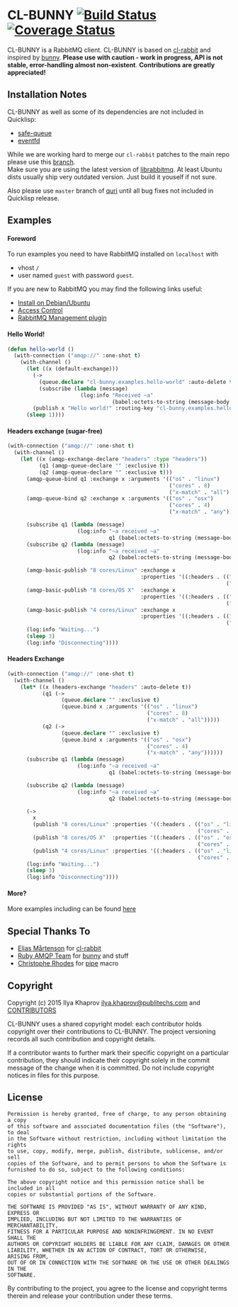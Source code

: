 # CL-BUNNY [![Build Status](https://travis-ci.org/cl-rabbit/cl-bunny.svg)](https://travis-ci.org/cl-rabbit/cl-bunny) [![Coverage Status](https://coveralls.io/repos/cl-rabbit/cl-bunny/badge.svg?branch=master&service=github)](https://coveralls.io/github/cl-rabbit/cl-bunny?branch=master)
CL-BUNNY is a RabbitMQ client. CL-BUNNY is based on [cl-rabbit](https://github.com/lokedhs/cl-rabbit) and inspired by [bunny](https://github.com/ruby-amqp/bunny).
**Please use with caution - work in progress, API is not stable, error-handling almost non-existent**. **Contributions are greatly appreciated!**

## Installation Notes
CL-BUNNY as well as some of its dependencies are not included in Quicklisp:
* [safe-queue](https://github.com/deadtrickster/safe-queue)
* [eventfd](https://github.com/deadtrickster/eventfd)

While we are working hard to merge our `cl-rabbit` patches to the main repo
please use this [branch](https://github.com/deadtrickster/cl-rabbit/tree/master1).<br>
Make sure you are using the latest version of [librabbitmq](https://github.com/alanxz/rabbitmq-c). At least Ubuntu dists usually
ship very outdated version. Just build it youself if not sure.

Also please use `master` branch of [quri](https://github.com/fukamachi/quri)
until all bug fixes not included in Quicklisp release.



## Examples
#### Foreword
To run examples you need to have RabbitMQ installed on `localhost` with
* vhost `/`
* user named `guest` with password `guest`.

If you are new to RabbitMQ you may find the following links useful:
* [Install on Debian/Ubuntu](https://www.rabbitmq.com/install-debian.html)
* [Access Control](https://www.rabbitmq.com/access-control.html)
* [RabbitMQ Management plugin](https://www.rabbitmq.com/management.html)


#### Hello World!

```lisp
(defun hello-world ()
  (with-connection ("amqp://" :one-shot t)
    (with-channel ()
      (let ((x (default-exchange)))
        (->
          (queue.declare "cl-bunny.examples.hello-world" :auto-delete t)
          (subscribe (lambda (message)
                       (log:info "Received ~a"
                                 (babel:octets-to-string (message-body message))))))
        (publish x "Hello world!" :routing-key "cl-bunny.examples.hello-world"))
      (sleep 1))))
```
#### Headers exchange (sugar-free)

```lisp
(with-connection ("amqp://" :one-shot t)
  (with-channel ()
    (let ((x (amqp-exchange-declare "headers" :type "headers"))
          (q1 (amqp-queue-declare "" :exclusive t))
          (q2 (amqp-queue-declare "" :exclusive t)))
      (amqp-queue-bind q1 :exchange x :arguments '(("os" . "linux")
                                                   ("cores" . 8)
                                                   ("x-match" . "all")))
      (amqp-queue-bind q2 :exchange x :arguments '(("os" . "osx")
                                                   ("cores" . 4)
                                                   ("x-match" . "any")))

      (subscribe q1 (lambda (message)
                      (log:info "~a received ~a"
                                q1 (babel:octets-to-string (message-body message)))))
      (subscribe q2 (lambda (message)
                      (log:info "~a received ~a"
                                q2 (babel:octets-to-string (message-body message)))))

      (amqp-basic-publish "8 cores/Linux" :exchange x
                                          :properties '((:headers . (("os" . "linux")
                                                                     ("cores" . 8)))))
      (amqp-basic-publish "8 cores/OS X"  :exchange x
                                          :properties '((:headers . (("os" . "osx")
                                                                     ("cores" . 8)))))
      (amqp-basic-publish "4 cores/Linux" :exchange x
                                          :properties '((:headers . (("os" . "linux")
                                                                     ("cores" . 4)))))
      (log:info "Waiting...")
      (sleep 3)
      (log:info "Disconnecting"))))
```

#### Headers Exchange
```lisp
(with-connection ("amqp://" :one-shot t)
  (with-channel ()
    (let* ((x (headers-exchange "headers" :auto-delete t))
           (q1 (->
                 (queue.declare "" :exclusive t)
                 (queue.bind x :arguments '(("os" . "linux")
                                            ("cores" . 8)
                                            ("x-match" . "all")))))
           (q2 (->
                 (queue.declare "" :exclusive t)
                 (queue.bind x :arguments '(("os" . "osx")
                                            ("cores" . 4)
                                            ("x-match" . "any"))))))
      (subscribe q1 (lambda (message)
                      (log:info "~a received ~a"
                                q1 (babel:octets-to-string (message-body message)))))

      (subscribe q2 (lambda (message)
                      (log:info "~a received ~a"
                                q2 (babel:octets-to-string (message-body message)))))

      (->
        x
        (publish "8 cores/Linux" :properties '((:headers . (("os" . "linux")
                                                            ("cores" . 8)))))
        (publish "8 cores/OS X"  :properties '((:headers . (("os" . "osx")
                                                            ("cores" . 8)))))
        (publish "4 cores/Linux" :properties '((:headers . (("os" . "linux")
                                                            ("cores" . 4))))))
      (log:info "Waiting...")
      (sleep 3)
      (log:info "Disconnecting"))))
```

#### More?
More examples including can be found [here](examples)

## Special Thanks To
* [Elias Mårtenson](https://github.com/lokedhs) for [cl-rabbit](https://github.com/lokedhs/cl-rabbit)
* [Ruby AMQP Team](https://github.com/ruby-amqp) for [bunny](https://github.com/ruby-amqp/bunny) and stuff
* [Christophe Rhodes](http://christophe.rhodes.io/) for [pipe](http://christophe.rhodes.io/notes/blog/posts/2014/code_walking_for_pipe_sequencing/) macro

## Copyright
Copyright (c) 2015 Ilya Khaprov <ilya.khaprov@publitechs.com> and [CONTRIBUTORS](CONTRIBUTORS.md)

CL-BUNNY uses a shared copyright model: each contributor holds copyright over their contributions to CL-BUNNY. The project versioning records all such contribution and copyright details.

If a contributor wants to further mark their specific copyright on a particular contribution, they should indicate their copyright solely in the commit message of the change when it is committed. Do not include copyright notices in files for this purpose.

## License
```
Permission is hereby granted, free of charge, to any person obtaining a copy
of this software and associated documentation files (the "Software"), to deal
in the Software without restriction, including without limitation the rights
to use, copy, modify, merge, publish, distribute, sublicense, and/or sell
copies of the Software, and to permit persons to whom the Software is
furnished to do so, subject to the following conditions:

The above copyright notice and this permission notice shall be included in all
copies or substantial portions of the Software.

THE SOFTWARE IS PROVIDED "AS IS", WITHOUT WARRANTY OF ANY KIND, EXPRESS OR
IMPLIED, INCLUDING BUT NOT LIMITED TO THE WARRANTIES OF MERCHANTABILITY,
FITNESS FOR A PARTICULAR PURPOSE AND NONINFRINGEMENT. IN NO EVENT SHALL THE
AUTHORS OR COPYRIGHT HOLDERS BE LIABLE FOR ANY CLAIM, DAMAGES OR OTHER
LIABILITY, WHETHER IN AN ACTION OF CONTRACT, TORT OR OTHERWISE, ARISING FROM,
OUT OF OR IN CONNECTION WITH THE SOFTWARE OR THE USE OR OTHER DEALINGS IN THE
SOFTWARE.
```

By contributing to the project, you agree to the license and copyright terms therein and release your contribution under these terms.
